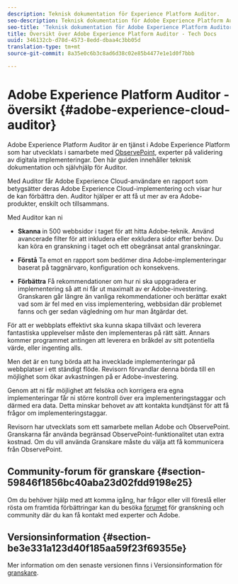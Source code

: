 ```yaml
---
description: Teknisk dokumentation för Experience Platform Auditor.
seo-description: Teknisk dokumentation för Adobe Experience Platform Auditor.
seo-title: 'Teknisk dokumentation för Adobe Experience Platform Auditor '
title: Översikt över Adobe Experience Platform Auditor - Tech Docs
uuid: 346132cb-d78d-4573-8edd-dbaa4c3bb05d
translation-type: tm+mt
source-git-commit: 8a35e0c6b3c8ad6d38c02e85b4477e1e1d0f7bbb

---
```



# Adobe Experience Platform Auditor - översikt {#adobe-experience-cloud-auditor}

Adobe Experience Platform Auditor är en tjänst i Adobe Experience Platform som har utvecklats i samarbete med [ObservePoint](https://www.observepoint.com/), experter på validering av digitala implementeringar. Den här guiden innehåller teknisk dokumentation och självhjälp för Auditor.

Med Auditor får Adobe Experience Cloud-användare en rapport som betygsätter deras Adobe Experience Cloud-implementering och visar hur de kan förbättra den. Auditor hjälper er att få ut mer av era Adobe-produkter, enskilt och tillsammans.

Med Auditor kan ni

* **Skanna** in 500 webbsidor i taget för att hitta Adobe-teknik. Använd avancerade filter för att inkludera eller exkludera sidor efter behov. Du kan köra en granskning i taget och ett obegränsat antal granskningar.

* **Förstå** Ta emot en rapport som bedömer dina Adobe-implementeringar baserat på taggnärvaro, konfiguration och konsekvens.

* **Förbättra** Få rekommendationer om hur ni ska uppgradera er implementering så att ni får ut maximalt av er Adobe-investering. Granskaren går längre än vanliga rekommendationer och berättar exakt vad som är fel med en viss implementering, webbsidan där problemet fanns och ger sedan vägledning om hur man åtgärdar det.

För att er webbplats effektivt ska kunna skapa tillväxt och leverera fantastiska upplevelser måste den implementeras på rätt sätt. Annars kommer programmet antingen att leverera en bråkdel av sitt potentiella värde, eller ingenting alls.

Men det är en tung börda att ha invecklade implementeringar på webbplatser i ett ständigt flöde. Revisorn förvandlar denna börda till en möjlighet som ökar avkastningen på er Adobe-investering.

Genom att ni får möjlighet att felsöka och korrigera era egna implementeringar får ni större kontroll över era implementeringstaggar och därmed era data. Detta minskar behovet av att kontakta kundtjänst för att få frågor om implementeringstaggar.

Revisorn har utvecklats som ett samarbete mellan Adobe och ObservePoint. Granskarna får använda begränsad ObservePoint-funktionalitet utan extra kostnad. Om du vill använda Granskare måste du välja att få kommunicera från ObservePoint.

## Community-forum för granskare {#section-59846f1856bc40aba23d02fdd9198e25}

Om du behöver hjälp med att komma igång, har frågor eller vill föreslå eller rösta om framtida förbättringar kan du besöka [forumet](https://forums.adobe.com/community/experience-cloud/platform/core-services/activation-service/auditor) för granskning och community där du kan få kontakt med experter och Adobe.

## Versionsinformation {#section-be3e331a123d40f185aa59f23f69355e}

Mer information om den senaste versionen finns i Versionsinformation för [granskare](release-notes.md#topic-8fa9e41bc3a54240b1873cebe36b75b1).
